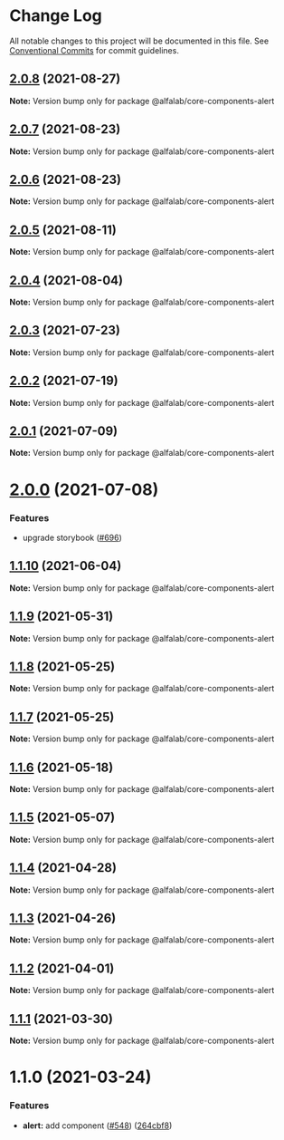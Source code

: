 # Change Log

All notable changes to this project will be documented in this file.
See [Conventional Commits](https://conventionalcommits.org) for commit guidelines.

## [2.0.8](https://github.com/alfa-laboratory/core-components/compare/@alfalab/core-components-alert@2.0.7...@alfalab/core-components-alert@2.0.8) (2021-08-27)

**Note:** Version bump only for package @alfalab/core-components-alert





## [2.0.7](https://github.com/alfa-laboratory/core-components/compare/@alfalab/core-components-alert@2.0.6...@alfalab/core-components-alert@2.0.7) (2021-08-23)

**Note:** Version bump only for package @alfalab/core-components-alert





## [2.0.6](https://github.com/alfa-laboratory/core-components/compare/@alfalab/core-components-alert@2.0.5...@alfalab/core-components-alert@2.0.6) (2021-08-23)

**Note:** Version bump only for package @alfalab/core-components-alert





## [2.0.5](https://github.com/alfa-laboratory/core-components/compare/@alfalab/core-components-alert@2.0.4...@alfalab/core-components-alert@2.0.5) (2021-08-11)

**Note:** Version bump only for package @alfalab/core-components-alert





## [2.0.4](https://github.com/alfa-laboratory/core-components/compare/@alfalab/core-components-alert@2.0.3...@alfalab/core-components-alert@2.0.4) (2021-08-04)

**Note:** Version bump only for package @alfalab/core-components-alert





## [2.0.3](https://github.com/alfa-laboratory/core-components/compare/@alfalab/core-components-alert@2.0.2...@alfalab/core-components-alert@2.0.3) (2021-07-23)

**Note:** Version bump only for package @alfalab/core-components-alert





## [2.0.2](https://github.com/alfa-laboratory/core-components/compare/@alfalab/core-components-alert@2.0.1...@alfalab/core-components-alert@2.0.2) (2021-07-19)

**Note:** Version bump only for package @alfalab/core-components-alert





## [2.0.1](https://github.com/alfa-laboratory/core-components/compare/@alfalab/core-components-alert@2.0.0...@alfalab/core-components-alert@2.0.1) (2021-07-09)

**Note:** Version bump only for package @alfalab/core-components-alert





# [2.0.0](https://github.com/alfa-laboratory/core-components/compare/@alfalab/core-components-alert@1.1.10...@alfalab/core-components-alert@2.0.0) (2021-07-08)


### Features

* upgrade storybook ([#696](https://github.com/alfa-laboratory/core-components/issues/696))

## [1.1.10](https://github.com/alfa-laboratory/core-components/compare/@alfalab/core-components-alert@1.1.9...@alfalab/core-components-alert@1.1.10) (2021-06-04)

**Note:** Version bump only for package @alfalab/core-components-alert





## [1.1.9](https://github.com/alfa-laboratory/core-components/compare/@alfalab/core-components-alert@1.1.8...@alfalab/core-components-alert@1.1.9) (2021-05-31)

**Note:** Version bump only for package @alfalab/core-components-alert





## [1.1.8](https://github.com/alfa-laboratory/core-components/compare/@alfalab/core-components-alert@1.1.7...@alfalab/core-components-alert@1.1.8) (2021-05-25)

**Note:** Version bump only for package @alfalab/core-components-alert





## [1.1.7](https://github.com/alfa-laboratory/core-components/compare/@alfalab/core-components-alert@1.1.6...@alfalab/core-components-alert@1.1.7) (2021-05-25)

**Note:** Version bump only for package @alfalab/core-components-alert





## [1.1.6](https://github.com/alfa-laboratory/core-components/compare/@alfalab/core-components-alert@1.1.5...@alfalab/core-components-alert@1.1.6) (2021-05-18)

**Note:** Version bump only for package @alfalab/core-components-alert





## [1.1.5](https://github.com/alfa-laboratory/core-components/compare/@alfalab/core-components-alert@1.1.4...@alfalab/core-components-alert@1.1.5) (2021-05-07)

**Note:** Version bump only for package @alfalab/core-components-alert





## [1.1.4](https://github.com/alfa-laboratory/core-components/compare/@alfalab/core-components-alert@1.1.3...@alfalab/core-components-alert@1.1.4) (2021-04-28)

**Note:** Version bump only for package @alfalab/core-components-alert





## [1.1.3](https://github.com/alfa-laboratory/core-components/compare/@alfalab/core-components-alert@1.1.2...@alfalab/core-components-alert@1.1.3) (2021-04-26)

**Note:** Version bump only for package @alfalab/core-components-alert





## [1.1.2](https://github.com/alfa-laboratory/core-components/compare/@alfalab/core-components-alert@1.1.1...@alfalab/core-components-alert@1.1.2) (2021-04-01)

**Note:** Version bump only for package @alfalab/core-components-alert





## [1.1.1](https://github.com/alfa-laboratory/core-components/compare/@alfalab/core-components-alert@1.1.0...@alfalab/core-components-alert@1.1.1) (2021-03-30)

**Note:** Version bump only for package @alfalab/core-components-alert





# 1.1.0 (2021-03-24)


### Features

* **alert:** add component ([#548](https://github.com/alfa-laboratory/core-components/issues/548)) ([264cbf8](https://github.com/alfa-laboratory/core-components/commit/264cbf8f7465d2ecaf043bf0f67530e040fc83f6))

